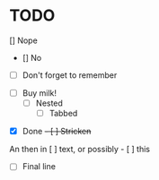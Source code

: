 # TODO

[] Nope
- [] No
- [ ] Don't forget to remember
* [ ] Buy milk!
    - [ ] Nested
		* [ ] Tabbed
- [x] Done
~~- [ ] Stricken~~

An then in [ ] text, or possibly - [ ] this

- [ ] Final line